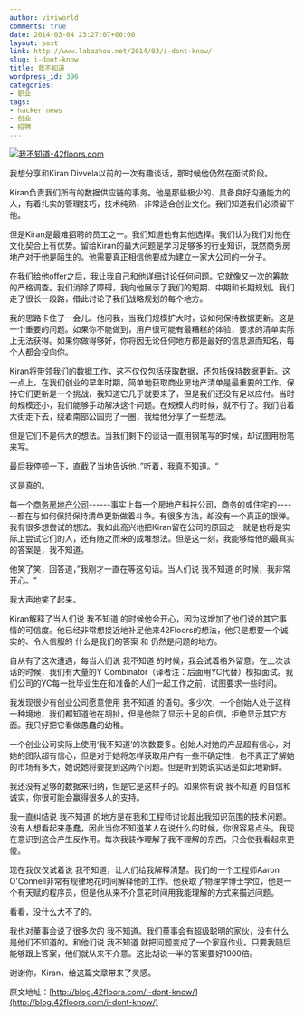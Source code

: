 ```yaml
---
author: viviworld
comments: true
date: 2014-03-04 23:27:07+00:00
layout: post
link: http://www.labazhou.net/2014/03/i-dont-know/
slug: i-dont-know
title: 我不知道
wordpress_id: 396
categories:
- 职业
tags:
- hacker news
- 创业
- 招聘
---
```


[![我不知道-42floors.com](http://www.labazhou.net/wp-content/uploads/2014/03/you-know-nothing-400x300.jpg)](http://www.labazhou.net/wp-content/uploads/2014/03/you-know-nothing-400x300.jpg)

我想分享和Kiran Divvela以前的一次有趣谈话，那时候他仍然在面试阶段。

Kiran负责我们所有的数据供应链的事务。他是那些极少的、具备良好沟通能力的人，有着扎实的管理技巧，技术纯熟，非常适合创业文化。我们知道我们必须留下他。

但是Kiran是最难招聘的员工之一。我们知道他有其他选择。我们认为我们对他在文化契合上有优势。留给Kiran的最大问题是学习足够多的行业知识，既然商务房地产对于他是陌生的。他需要真正相信他要成为建立一家大公司的一分子。

在我们给他offer之后，我让我自己和他详细讨论任何问题。它就像又一次的筹款的严格调查。我们消除了障碍，我向他展示了我们的短期、中期和长期规划。我们走了很长一段路，借此讨论了我们战略规划的每个地方。

我的思路卡住了一会儿。他问我，当我们规模扩大时，该如何保持数据更新。这是一个重要的问题。如果你不能做到，用户很可能有最糟糕的体验，要求的清单实际上无法获得。如果你做得够好，你将因无论任何地方都是最好的信息源而知名，每个人都会投向你。

Kiran将带领我们的数据工作，这不仅仅包括获取数据，还包括保持数据更新。这一点上，在我们创业的早年时期，简单地获取商业房地产清单是最重要的工作。保持它们更新是一个挑战，我知道它几乎就要来了，但是我们还没有足以应付。当时的规模还小，我们能够手动解决这个问题。在规模大的时候，就不行了。我们沿着大街走下去，绕着南部公园兜了一圈，我给他分享了一些想法。

但是它们不是伟大的想法。当我们剩下的谈话一直用钢笔写的时候，却试图用粉笔来写。

最后我停顿一下，直截了当地告诉他，”听着，我真不知道。“

这是真的。

每一个[商务房地产公司](http://42floors.com/)------事实上每一个房地产科技公司，商务的或住宅的------都在与如何保持保持清单更新做着斗争。有很多方法，却没有一个真正的银弹。我有很多想尝试的想法。我如此高兴地把Kiran留在公司的原因之一就是他将是实际上尝试它们的人，还有随之而来的成堆想法。但是这一刻，我能够给他的最真实的答案是，我不知道。

他笑了笑，回答道，”我刚才一直在等这句话。当人们说 我不知道 的时候，我非常开心。“

我大声地笑了起来。

Kiran解释了当人们说 我不知道 的时候他会开心，因为这增加了他们说的其它事情的可信度。他已经非常想接近地补足他来42Floors的想法，他只是想要一个诚实的、令人信服的 什么是我们的答案 和 仍然是问题的地方。

自从有了这次遭遇，每当人们说 我不知道 的时候，我会试着格外留意。在上次谈话的时候，我们有大量的Y Combinator（译者注：后面用YC代替）模拟面试。我们公司的YC每一批毕业生在和准备的人们一起工作之前，试图要求一些时间。

我发现很少有创业公司愿意使用 我不知道 的语句。多少次，一个创始人处于这样一种境地，我们都知道他在胡扯，但是他除了显示十足的自信，拒绝显示其它方面。我只好把它看做愚蠢的幼稚。

一个创业公司实际上使用‘我不知道’的次数要多。创始人对她的产品超有信心，对她的团队超有信心，但是对于她将怎样获取用户有一些不确定性，也不真正了解她的市场有多大，她说她将要提到这两个问题。但是听到她说实话是如此地新鲜。

我还没有足够的数据来归纳，但是它是这样子的。如果你有说 我不知道 的自信和诚实，你很可能会赢得很多人的支持。

我一直纠结说 我不知道 的地方是在我和工程师讨论超出我知识范围的技术问题。没有人想看起来愚蠢，因此当你不知道某人在说什么的时候，你很容易点头。我现在意识到这会产生反作用。每次我装作理解了我不理解的东西，只会使我看起来更傻。

现在我仅仅试着说 我不知道，让人们给我解释清楚。我们的一个工程师Aaron O'Connell非常有规律地花时间解释他的工作。他获取了物理学博士学位，他是一个有天赋的程序员，但是他从来不介意花时间用我能理解的方式来描述问题。

看看，没什么大不了的。

我也对董事会说了很多次的 我不知道。我们董事会有超级聪明的家伙，没有什么是他们不知道的。和他们说 我不知道 就把问题变成了一个家庭作业。只要我随后能够跟上答案，他们就从来不介意。这比胡说一半的答案要好1000倍。

谢谢你，Kiran，给这篇文章带来了灵感。

原文地址：[http://blog.42floors.com/i-dont-know/](http://blog.42floors.com/i-dont-know/)
